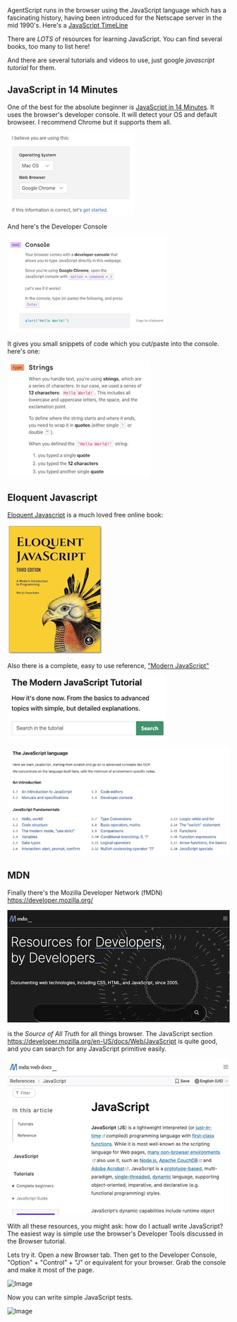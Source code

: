 <!-- # JavaScript -->

AgentScript runs in the browser using the JavaScript language which has a fascinating
history, having been introduced for the Netscape server in the mid 1990's.
Here's a [JavaScript TimeLine](https://www.w3schools.com/js/js_history.asp)

There are _LOTS_ of resources for learning JavaScript. You can find several
books, too many to list here!

And there are several tutorials and videos to use, just google _javascript tutorial_ for them.

## JavaScript in 14 Minutes

One of the best for the absolute beginner is [JavaScript in 14 Minutes](https://jgthms.com/javascript-in-14-minutes). It uses the browser's developer console. It will detect your OS and default browseer. I recommend Chrome but it supports them all.

![Image](/config/cleantheme/static/JS14Min1.jpg)

And here's the Developer Console

![Image](/config/cleantheme/static/JS14Min2.jpg)

It gives you small snippets of code which you cut/paste into the console. here's one:

![Image](/config/cleantheme/static/JS14Min3.jpg)

## Eloquent Javascript

[Eloquent Javascript](https://eloquentjavascript.net/) is a much loved free online book:

![Image](/config/cleantheme/static/Eloquent.jpg)

Also there is a complete, easy to use reference, ["Modern JavaScript"](https://javascript.info/)

![Image](/config/cleantheme/static/Modern1.jpg)

![Image](/config/cleantheme/static/Modern2.jpg)

## MDN

Finally there's the Mozilla Developer Network (fMDN) https://developer.mozilla.org/

![Image](/config/cleantheme/static/MDN1.jpg)

is the _Source of All Truth_ for all things browser. The JavaScript section https://developer.mozilla.org/en-US/docs/Web/JavaScript is quite good, and you can search for any JavaScript primitive easily.

![Image](/config/cleantheme/static/MDN2.jpg)

<!-- ## Developer Console

```js script
console.log('you got executed from an markdown file')
``` -->

With all these resources, you might ask: how do I actuall write JavaScript? The easiest way is simple use the browser's Developer Tools discussed in the Browser tutorial.

Lets try it. Open a new Browser tab. Then get to the Developer Console, "Option" + "Control" + "J" or equivalent for your browser. Grab the console and make it most of the page.

![Image](/config/cleantheme/static/DevConsole2.jpg)

Now you can write simple JavaScript tests.

![Image](/config/cleantheme/static/DevConsoleCode.jpg)

